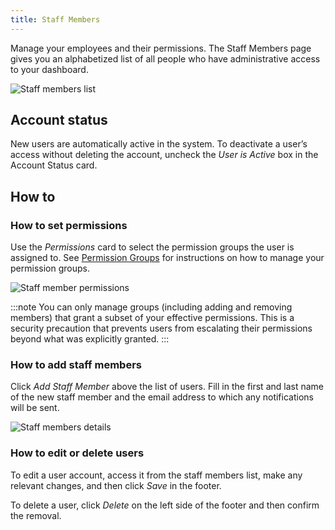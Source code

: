 ```yaml
---
title: Staff Members
---
```


Manage your employees and their permissions. The Staff Members page gives you an alphabetized list of all people who have administrative access to your dashboard.

![Staff members list](/assets/dashboard-config/config12.png)

## Account status

New users are automatically active in the system. To deactivate a user’s access without deleting the account, uncheck the _User&nbsp;is&nbsp;Active_ box in the Account Status card.

## How to

### How to set permissions

Use the _Permissions_ card to select the permission groups the user is assigned to. See [Permission Groups](dashboard/configuration/permission-groups.mdx) for instructions on how to manage your permission groups.

![Staff member permissions](/assets/dashboard-config/staff-permissions.png)

:::note
You can only manage groups (including adding and removing members) that grant a subset of your effective permissions. This is a security precaution that prevents users from escalating their permissions beyond what was explicitly granted.
:::

### How to add staff members

Click _Add&nbsp;Staff&nbsp;Member_ above the list of users. Fill in the first and last name of the new staff member and the email address to which any notifications will be sent.

![Staff members details](/assets/dashboard-config/config13.png)

### How to edit or delete users

To edit a user account, access it from the staff members list, make any relevant changes, and then click _Save_ in the footer.

To delete a user, click _Delete_ on the left side of the footer and then confirm the removal.
